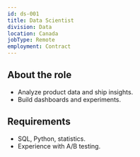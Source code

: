 ```yaml
---
id: ds-001
title: Data Scientist
division: Data
location: Canada
jobType: Remote
employment: Contract
---
```


## About the role

- Analyze product data and ship insights.
- Build dashboards and experiments.

## Requirements

- SQL, Python, statistics.
- Experience with A/B testing.


